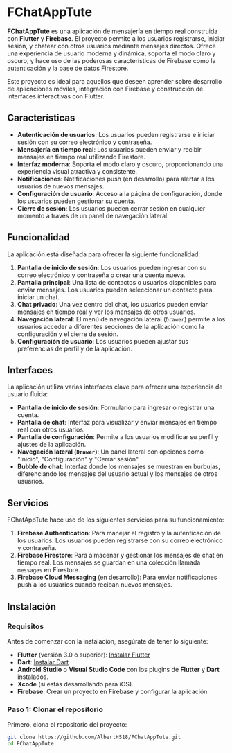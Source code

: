 # FChatAppTute

**FChatAppTute** es una aplicación de mensajería en tiempo real construida con **Flutter** y **Firebase**. El proyecto permite a los usuarios registrarse, iniciar sesión, y chatear con otros usuarios mediante mensajes directos. Ofrece una experiencia de usuario moderna y dinámica, soporta el modo claro y oscuro, y hace uso de las poderosas características de Firebase como la autenticación y la base de datos Firestore.

Este proyecto es ideal para aquellos que deseen aprender sobre desarrollo de aplicaciones móviles, integración con Firebase y construcción de interfaces interactivas con Flutter.

## Características

- **Autenticación de usuarios**: Los usuarios pueden registrarse e iniciar sesión con su correo electrónico y contraseña.
- **Mensajería en tiempo real**: Los usuarios pueden enviar y recibir mensajes en tiempo real utilizando Firestore.
- **Interfaz moderna**: Soporta el modo claro y oscuro, proporcionando una experiencia visual atractiva y consistente.
- **Notificaciones**: Notificaciones push (en desarrollo) para alertar a los usuarios de nuevos mensajes.
- **Configuración de usuario**: Acceso a la página de configuración, donde los usuarios pueden gestionar su cuenta.
- **Cierre de sesión**: Los usuarios pueden cerrar sesión en cualquier momento a través de un panel de navegación lateral.

## Funcionalidad

La aplicación está diseñada para ofrecer la siguiente funcionalidad:

1. **Pantalla de inicio de sesión**: Los usuarios pueden ingresar con su correo electrónico y contraseña o crear una cuenta nueva.
2. **Pantalla principal**: Una lista de contactos o usuarios disponibles para enviar mensajes. Los usuarios pueden seleccionar un contacto para iniciar un chat.
3. **Chat privado**: Una vez dentro del chat, los usuarios pueden enviar mensajes en tiempo real y ver los mensajes de otros usuarios.
4. **Navegación lateral**: El menú de navegación lateral (`Drawer`) permite a los usuarios acceder a diferentes secciones de la aplicación como la configuración y el cierre de sesión.
5. **Configuración de usuario**: Los usuarios pueden ajustar sus preferencias de perfil y de la aplicación.

## Interfaces

La aplicación utiliza varias interfaces clave para ofrecer una experiencia de usuario fluida:

- **Pantalla de inicio de sesión**: Formulario para ingresar o registrar una cuenta.
- **Pantalla de chat**: Interfaz para visualizar y enviar mensajes en tiempo real con otros usuarios.
- **Pantalla de configuración**: Permite a los usuarios modificar su perfil y ajustes de la aplicación.
- **Navegación lateral (`Drawer`)**: Un panel lateral con opciones como "Inicio", "Configuración" y "Cerrar sesión".
- **Bubble de chat**: Interfaz donde los mensajes se muestran en burbujas, diferenciando los mensajes del usuario actual y los mensajes de otros usuarios.

## Servicios

FChatAppTute hace uso de los siguientes servicios para su funcionamiento:

1. **Firebase Authentication**: Para manejar el registro y la autenticación de los usuarios. Los usuarios pueden registrarse con su correo electrónico y contraseña.
2. **Firebase Firestore**: Para almacenar y gestionar los mensajes de chat en tiempo real. Los mensajes se guardan en una colección llamada `messages` en Firestore.
3. **Firebase Cloud Messaging** (en desarrollo): Para enviar notificaciones push a los usuarios cuando reciban nuevos mensajes.

## Instalación

### Requisitos

Antes de comenzar con la instalación, asegúrate de tener lo siguiente:

- **Flutter** (versión 3.0 o superior): [Instalar Flutter](https://flutter.dev/docs/get-started/install)
- **Dart**: [Instalar Dart](https://dart.dev/get-dart)
- **Android Studio** o **Visual Studio Code** con los plugins de **Flutter** y **Dart** instalados.
- **Xcode** (si estás desarrollando para iOS).
- **Firebase**: Crear un proyecto en Firebase y configurar la aplicación.

### Paso 1: Clonar el repositorio

Primero, clona el repositorio del proyecto:

```bash
git clone https://github.com/AlbertHS18/FChatAppTute.git
cd FChatAppTute
